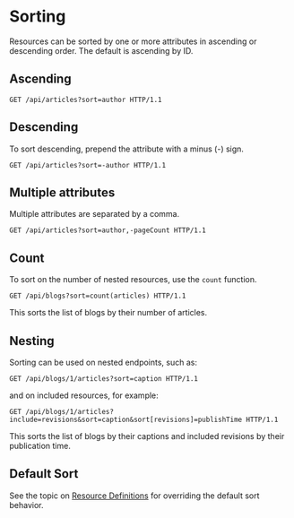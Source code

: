 # Sorting

Resources can be sorted by one or more attributes in ascending or descending order. The default is ascending by ID.

## Ascending

```http
GET /api/articles?sort=author HTTP/1.1
```

## Descending

To sort descending, prepend the attribute with a minus (-) sign.

```http
GET /api/articles?sort=-author HTTP/1.1
```

## Multiple attributes

Multiple attributes are separated by a comma.

```http
GET /api/articles?sort=author,-pageCount HTTP/1.1
```

## Count

To sort on the number of nested resources, use the `count` function.

```http
GET /api/blogs?sort=count(articles) HTTP/1.1
```

This sorts the list of blogs by their number of articles.

## Nesting

Sorting can be used on nested endpoints, such as:

```http
GET /api/blogs/1/articles?sort=caption HTTP/1.1
```

and on included resources, for example:

```http
GET /api/blogs/1/articles?include=revisions&sort=caption&sort[revisions]=publishTime HTTP/1.1
```

This sorts the list of blogs by their captions and included revisions by their publication time.

## Default Sort

See the topic on [Resource Definitions](~/usage/resources/resource-definitions.md)
for overriding the default sort behavior.
